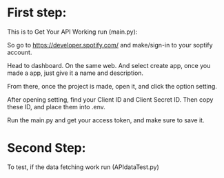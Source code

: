# First step:

This is to Get Your API Working run (main.py):

So go to https://developer.spotify.com/ and make/sign-in to your soptify account.

Head to dashboard. On the same web. And select create app, once you made a app, just give it a name and description.

From there, once the project is made, open it, and click the option setting.

After opening setting, find your Client ID and Client Secret ID. Then copy these ID, and place them into .env.

Run the main.py and get your access token, and make sure to save it.

# Second Step:

To test, if the data fetching work run (APIdataTest.py)
